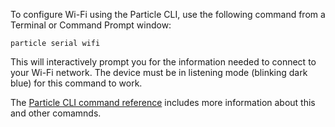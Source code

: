 To configure Wi-Fi using the Particle CLI, use the following command from a Terminal or Command Prompt window:

```
particle serial wifi
```

This will interactively prompt you for the information needed to connect to your Wi-Fi network. The device must be in listening mode (blinking dark blue) for this command to work.

The [Particle CLI command reference](/reference/developer-tools/cli/#particle-serial-wifi) includes more information about this and other comamnds.